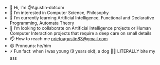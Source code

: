 - 👋 Hi, I’m @Agustin-dotcom
- 👀 I’m interested in Computer Science, Philosophy
- 🌱 I’m currently learning Artificial Intelligence, Functional and Declarative Programming, Automata Theory
- 💞️ I’m looking to collaborate on Artificial Intelligence projects or Human Computer Interaction projects that require a deep care on small details
- 📫 How to reach me prietoagustin83@gmail.com
- 😄 Pronouns: he/him
- ⚡ Fun fact: when i was young (9 years old), a dog 🐕‍🦺 LITERALLY bite my ass

<!---
Agustin-dotcom/Agustin-dotcom is a ✨ special ✨ repository because its `README.md` (this file) appears on your GitHub profile.
You can click the Preview link to take a look at your changes.
--->
